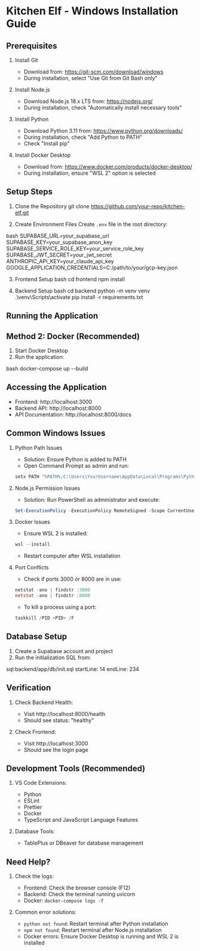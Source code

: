 # Kitchen Elf - Windows Installation Guide

## Prerequisites

1. Install Git

   - Download from: https://git-scm.com/download/windows
   - During installation, select "Use Git from Git Bash only"

2. Install Node.js

   - Download Node.js 18.x LTS from: https://nodejs.org/
   - During installation, check "Automatically install necessary tools"

3. Install Python

   - Download Python 3.11 from: https://www.python.org/downloads/
   - During installation, check "Add Python to PATH"
   - Check "Install pip"

4. Install Docker Desktop
   - Download from: https://www.docker.com/products/docker-desktop/
   - During installation, ensure "WSL 2" option is selected

## Setup Steps

1. Clone the Repository
   git clone https://github.com/your-repo/kitchen-elf.git

2. Create Environment Files
   Create `.env` file in the root directory:

bash
SUPABASE_URL=your_supabase_url
SUPABASE_KEY=your_supabase_anon_key
SUPABASE_SERVICE_ROLE_KEY=your_service_role_key
SUPABASE_JWT_SECRET=your_jwt_secret
ANTHROPIC_API_KEY=your_claude_api_key
GOOGLE_APPLICATION_CREDENTIALS=C:/path/to/your/gcp-key.json

3. Frontend Setup
   bash
   cd frontend
   npm install

4. Backend Setup
   bash
   cd backend
   python -m venv venv
   .\venv\Scripts\activate
   pip install -r requirements.txt

## Running the Application

## Method 2: Docker (Recommended)

1. Start Docker Desktop
2. Run the application:

bash
docker-compose up --build

## Accessing the Application

- Frontend: http://localhost:3000
- Backend API: http://localhost:8000
- API Documentation: http://localhost:8000/docs

## Common Windows Issues

1. Python Path Issues

   - Solution: Ensure Python is added to PATH
   - Open Command Prompt as admin and run:

   ```bash
   setx PATH "%PATH%;C:\Users\YourUsername\AppData\Local\Programs\Python\Python311"
   ```

2. Node.js Permission Issues

   - Solution: Run PowerShell as administrator and execute:

   ```powershell
   Set-ExecutionPolicy -ExecutionPolicy RemoteSigned -Scope CurrentUser
   ```

3. Docker Issues

   - Ensure WSL 2 is installed:

   ```powershell
   wsl --install
   ```

   - Restart computer after WSL installation

4. Port Conflicts
   - Check if ports 3000 or 8000 are in use:
   ```powershell
   netstat -ano | findstr :3000
   netstat -ano | findstr :8000
   ```
   - To kill a process using a port:
   ```powershell
   taskkill /PID <PID> /F
   ```

## Database Setup

1. Create a Supabase account and project
2. Run the initialization SQL from:

sql:backend/app/db/init.sql
startLine: 14
endLine: 234

## Verification

1. Check Backend Health:

   - Visit http://localhost:8000/health
   - Should see status: "healthy"

2. Check Frontend:
   - Visit http://localhost:3000
   - Should see the login page

## Development Tools (Recommended)

1. VS Code Extensions:

   - Python
   - ESLint
   - Prettier
   - Docker
   - TypeScript and JavaScript Language Features

2. Database Tools:
   - TablePlus or DBeaver for database management

## Need Help?

1. Check the logs:

   - Frontend: Check the browser console (F12)
   - Backend: Check the terminal running uvicorn
   - Docker: `docker-compose logs -f`

2. Common error solutions:
   - `python not found`: Restart terminal after Python installation
   - `npm not found`: Restart terminal after Node.js installation
   - Docker errors: Ensure Docker Desktop is running and WSL 2 is installed
